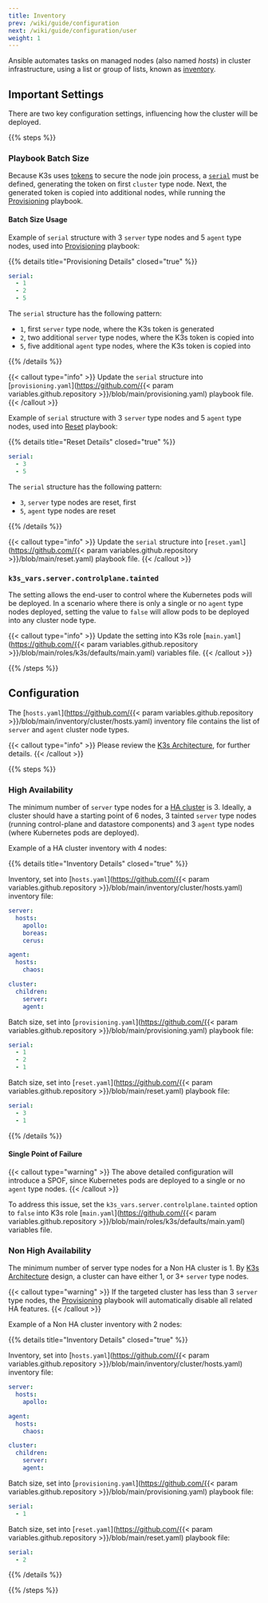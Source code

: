 ```yaml
---
title: Inventory
prev: /wiki/guide/configuration
next: /wiki/guide/configuration/user
weight: 1
---
```


Ansible automates tasks on managed nodes (also named *hosts*) in cluster infrastructure, using a list or group of lists, known as [inventory](https://docs.ansible.com/ansible/latest/inventory_guide/intro_inventory.html). 

<!--more-->

## Important Settings

There are two key configuration settings, influencing how the cluster will be deployed.

{{% steps %}}

### Playbook Batch Size

Because K3s uses [tokens](https://docs.k3s.io/cli/token) to secure the node join process, a [`serial`](https://docs.ansible.com/ansible/latest/playbook_guide/playbooks_strategies.html#setting-the-batch-size-with-serial) must be defined, generating the token on first `cluster` type node. Next, the generated token is copied into additional nodes, while running the [Provisioning](/k3s-cluster/wiki/guide/playbooks/provisioning) playbook.

#### Batch Size Usage

Example of `serial` structure with 3 `server` type nodes and 5 `agent` type nodes, used into [Provisioning](/k3s-cluster/wiki/guide/playbooks/provisioning) playbook:

{{% details title="Provisioning Details" closed="true" %}}

```yaml
serial:
  - 1
  - 2
  - 5
```

The `serial` structure has the following pattern:

- `1`, first `server` type node, where the K3s token is generated
- `2`, two additional `server` type nodes, where the K3s token is copied into
- `5`, five additional `agent` type nodes, where the K3s token is copied into

{{% /details %}}

{{< callout type="info" >}}
  Update the `serial` structure into [`provisioning.yaml`](https://github.com/{{< param variables.github.repository >}}/blob/main/provisioning.yaml) playbook file.
{{< /callout >}}

Example of `serial` structure with 3 `server` type nodes and 5 `agent` type nodes, used into [Reset](/k3s-cluster/wiki/guide/playbooks/reset) playbook:

{{% details title="Reset Details" closed="true" %}}

```yaml
serial:
  - 3
  - 5
```

The `serial` structure has the following pattern:

- `3`, `server` type nodes are reset, first
- `5`, `agent` type nodes are reset

{{% /details %}}

{{< callout type="info" >}}
  Update the `serial` structure into [`reset.yaml`](https://github.com/{{< param variables.github.repository >}}/blob/main/reset.yaml) playbook file.
{{< /callout >}}

### `k3s_vars.server.controlplane.tainted`

The setting allows the end-user to control where the Kubernetes pods will be deployed. In a scenario where there is only a single or no `agent` type nodes deployed, setting the value to `false` will allow pods to be deployed into any cluster node type.

{{< callout type="info" >}}
  Update the setting into K3s role [`main.yaml`](https://github.com/{{< param variables.github.repository >}}/blob/main/roles/k3s/defaults/main.yaml) variables file.
{{< /callout >}}

{{% /steps %}}

## Configuration

The [`hosts.yaml`](https://github.com/{{< param variables.github.repository >}}/blob/main/inventory/cluster/hosts.yaml) inventory file contains the list of `server` and `agent` cluster node types.

{{< callout type="info" >}}
  Please review the [K3s Architecture](https://docs.k3s.io/architecture), for further details.
{{< /callout >}}

{{% steps %}}

### High Availability

The minimum number of `server` type nodes for a [HA cluster](https://kubernetes.io/docs/setup/production-environment/tools/kubeadm/ha-topology/) is 3. Ideally, a cluster should have a starting point of 6 nodes, 3 tainted `server` type nodes (running control-plane and datastore components) and 3 `agent` type nodes (where Kubernetes pods are deployed).

Example of a HA cluster inventory with 4 nodes:

{{% details title="Inventory Details" closed="true" %}}

Inventory, set into [`hosts.yaml`](https://github.com/{{< param variables.github.repository >}}/blob/main/inventory/cluster/hosts.yaml) inventory file:

```yaml
server:
  hosts:
    apollo:
    boreas:
    cerus:

agent:
  hosts:
    chaos:

cluster:
  children:
    server:
    agent:
```

Batch size, set into [`provisioning.yaml`](https://github.com/{{< param variables.github.repository >}}/blob/main/provisioning.yaml) playbook file:

```yaml
serial:
  - 1
  - 2
  - 1
```

Batch size, set into [`reset.yaml`](https://github.com/{{< param variables.github.repository >}}/blob/main/reset.yaml) playbook file:

```yaml
serial:
  - 3
  - 1
```

{{% /details %}}

#### Single Point of Failure

{{< callout type="warning" >}}
  The above detailed configuration will introduce a SPOF, since Kubernetes pods are deployed to a single or no `agent` type nodes.
{{< /callout >}}

To address this issue, set the `k3s_vars.server.controlplane.tainted` option to `false` into K3s role [`main.yaml`](https://github.com/{{< param variables.github.repository >}}/blob/main/roles/k3s/defaults/main.yaml) variables file.

### Non High Availability

The minimum number of server type nodes for a Non HA cluster is 1. By [K3s Architecture](https://docs.k3s.io/architecture) design, a cluster can have either 1, or 3+ `server` type nodes.

{{< callout type="warning" >}}
  If the targeted cluster has less than 3 `server` type nodes, the [Provisioning](/k3s-cluster/wiki/guide/playbooks/provisioning) playbook will automatically disable all related HA features. 
{{< /callout >}}

Example of a Non HA cluster inventory with 2 nodes:

{{% details title="Inventory Details" closed="true" %}}

Inventory, set into [`hosts.yaml`](https://github.com/{{< param variables.github.repository >}}/blob/main/inventory/cluster/hosts.yaml) inventory file:

```yaml
server:
  hosts:
    apollo:

agent:
  hosts:
    chaos:

cluster:
  children:
    server:
    agent:
```

Batch size, set into [`provisioning.yaml`](https://github.com/{{< param variables.github.repository >}}/blob/main/provisioning.yaml) playbook file:

```yaml
serial:
  - 1
```

Batch size, set into [`reset.yaml`](https://github.com/{{< param variables.github.repository >}}/blob/main/reset.yaml) playbook file:

```yaml
serial:
  - 2
```

{{% /details %}}

{{% /steps %}}
